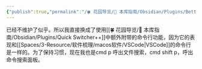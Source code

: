 ```yaml
---
{"publish":true,"permalink":"/🍀 花园导览/🧰 本库指南/Obsidian/Plugins/Better Command Palette.md","created":"2024-05-11","modified":"2025-07-10","published":"2025-07-10T20:54:48.489+08:00","tags":["obsidian插件"],"cssclasses":""}
---
```



已经不维护了似乎。所以我直接换成了使用[[🍀 花园导览/🧰 本库指南/Obsidian/Plugins/Quick Switcher++]]中额外附带的命令行功能，因为它的表现和[[Spaces/3-Resource/软件梳理/macos软件/VSCode\|VSCode]]的命令行是一样的。为了保持习惯，现在我也是cmd p 呼出文件搜索，cmd shift p，呼出命令搜索面板。
